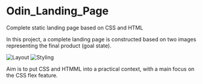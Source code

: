 # Odin_Landing_Page
Complete static landing page based on CSS and HTML


In this project, a complete landing page is constructed based on two images representing the final product (goal state).

![Layout](https://cdn.statically.io/gh/TheOdinProject/curriculum/main/foundations/html_css/project/odin-project.png)
![Styling](https://cdn.statically.io/gh/TheOdinProject/curriculum/main/foundations/html_css/project/colors_and_stuff.png)

Aim is to put CSS and HTMML into a practical context, with a main focus on the CSS flex feature.
